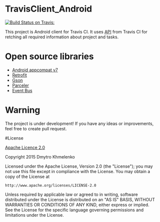 # TravisClient_Android
[![Build Status on Travis:](https://travis-ci.org/brave-warrior/TravisClient_Android.svg?branch=master)](https://travis-ci.org/brave-warrior/TravisClient_Android)

This project is Android client for Travis CI.
It uses [API](http://docs.travis-ci.com/api/#overview) from Travis CI for retching all required information about project and tasks.

# Open source libraries
- [Android appcompat v7](https://github.com/android/platform_frameworks_support/tree/master/v7/appcompat)
- [Retrofit](https://github.com/square/retrofit)
- [Gson](https://code.google.com/p/google-gson/)
- [Parceler](http://parceler.org/)
- [Event Bus](https://github.com/greenrobot/EventBus)

# Warning
The project is under development!
If you have any ideas or improvements, feel free to create pull request.

#License

[Apache Licence 2.0](http://www.apache.org/licenses/LICENSE-2.0)

Copyright 2015 Dmytro Khmelenko

Licensed under the Apache License, Version 2.0 (the "License");
you may not use this file except in compliance with the License.
You may obtain a copy of the License at

    http://www.apache.org/licenses/LICENSE-2.0

Unless required by applicable law or agreed to in writing, software
distributed under the License is distributed on an "AS IS" BASIS,
WITHOUT WARRANTIES OR CONDITIONS OF ANY KIND, either express or implied.
See the License for the specific language governing permissions and
limitations under the License.

